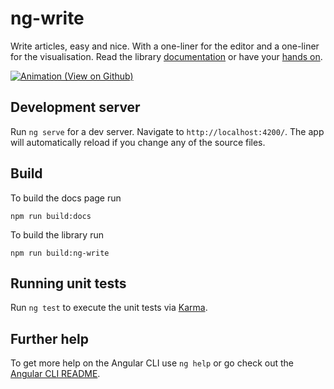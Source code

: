 # ng-write

Write articles, easy and nice. With a one-liner for the editor and a one-liner for the visualisation.
Read the library [documentation](https://github.com/ngfelixl/ng-write/blob/master/projects/ng-write/README.md) or
have your [hands on](https://ngfelixl.github.io/ng-write).

[![Animation (View on Github)](https://raw.githubusercontent.com/ngfelixl/ng-write/master/img/animation.gif)](https://raw.githubusercontent.com/ngfelixl/ng-write/master/img/animation.gif)

## Development server

Run `ng serve` for a dev server. Navigate to `http://localhost:4200/`. The app will automatically reload if you change any of the source files.

## Build

To build the docs page run

```
npm run build:docs
```

To build the library run

```
npm run build:ng-write
```

## Running unit tests

Run `ng test` to execute the unit tests via [Karma](https://karma-runner.github.io).

## Further help

To get more help on the Angular CLI use `ng help` or go check out the [Angular CLI README](https://github.com/angular/angular-cli/blob/master/README.md).

